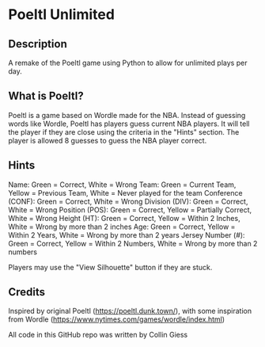 # Poeltl Unlimited
## Description
A remake of the Poeltl game using Python to allow for unlimited plays per day.

## What is Poeltl?
Poeltl is a game based on Wordle made for the NBA. Instead of guessing words like Wordle, Poeltl has players guess current NBA players. It will tell the player if they are close using the criteria in the "Hints" section. The player is allowed 8 guesses to guess the NBA player correct.

## Hints
Name: Green = Correct, White = Wrong
Team: Green = Current Team, Yellow = Previous Team, White = Never played for the team
Conference (CONF): Green = Correct, White = Wrong
Division (DIV): Green = Correct, White = Wrong
Position (POS): Green = Correct, Yellow = Partially Correct, White = Wrong
Height (HT): Green = Correct, Yellow = Within 2 Inches, White = Wrong by more than 2 inches
Age: Green = Correct, Yellow = Within 2 Years, White = Wrong by more than 2 years
Jersey Number (#): Green = Correct, Yellow = Within 2 Numbers, White = Wrong by more than 2 numbers

Players may use the "View Silhouette" button if they are stuck.

## Credits
Inspired by original Poeltl (https://poeltl.dunk.town/), with some inspiration from Wordle (https://www.nytimes.com/games/wordle/index.html)

All code in this GitHub repo was written by Collin Giess
